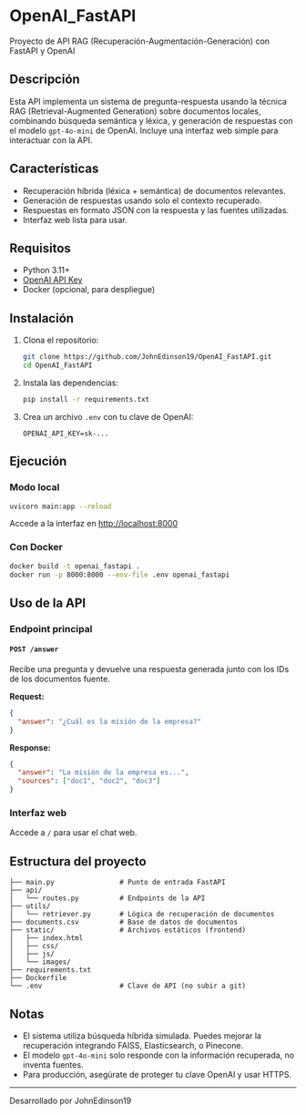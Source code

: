 # OpenAI_FastAPI

Proyecto de API RAG (Recuperación-Augmentación-Generación) con FastAPI y OpenAI

## Descripción
Esta API implementa un sistema de pregunta-respuesta usando la técnica RAG (Retrieval-Augmented Generation) sobre documentos locales, combinando búsqueda semántica y léxica, y generación de respuestas con el modelo `gpt-4o-mini` de OpenAI. Incluye una interfaz web simple para interactuar con la API.

## Características
- Recuperación híbrida (léxica + semántica) de documentos relevantes.
- Generación de respuestas usando solo el contexto recuperado.
- Respuestas en formato JSON con la respuesta y las fuentes utilizadas.
- Interfaz web lista para usar.

## Requisitos
- Python 3.11+
- [OpenAI API Key](https://platform.openai.com/account/api-keys)
- Docker (opcional, para despliegue)

## Instalación
1. Clona el repositorio:
   ```bash
   git clone https://github.com/JohnEdinson19/OpenAI_FastAPI.git
   cd OpenAI_FastAPI
   ```
2. Instala las dependencias:
   ```bash
   pip install -r requirements.txt
   ```
3. Crea un archivo `.env` con tu clave de OpenAI:
   ```env
   OPENAI_API_KEY=sk-...
   ```

## Ejecución
### Modo local
```bash
uvicorn main:app --reload
```
Accede a la interfaz en [http://localhost:8000](http://localhost:8000)

### Con Docker
```bash
docker build -t openai_fastapi .
docker run -p 8000:8000 --env-file .env openai_fastapi
```

## Uso de la API

### Endpoint principal
#### `POST /answer`
Recibe una pregunta y devuelve una respuesta generada junto con los IDs de los documentos fuente.

**Request:**
```json
{
  "answer": "¿Cuál es la misión de la empresa?"
}
```

**Response:**
```json
{
  "answer": "La misión de la empresa es...",
  "sources": ["doc1", "doc2", "doc3"]
}
```

### Interfaz web
Accede a `/` para usar el chat web.

## Estructura del proyecto

```
├── main.py                # Punto de entrada FastAPI
├── api/
│   └── routes.py          # Endpoints de la API
├── utils/
│   └── retriever.py       # Lógica de recuperación de documentos
├── documents.csv          # Base de datos de documentos
├── static/                # Archivos estáticos (frontend)
│   ├── index.html
│   ├── css/
│   ├── js/
│   └── images/
├── requirements.txt
├── Dockerfile
└── .env                   # Clave de API (no subir a git)
```

## Notas
- El sistema utiliza búsqueda híbrida simulada. Puedes mejorar la recuperación integrando FAISS, Elasticsearch, o Pinecone.
- El modelo `gpt-4o-mini` solo responde con la información recuperada, no inventa fuentes.
- Para producción, asegúrate de proteger tu clave OpenAI y usar HTTPS.

---
Desarrollado por JohnEdinson19
